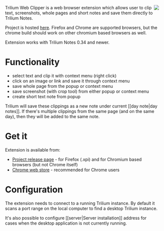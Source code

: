 <img align="right" src="https://raw.githubusercontent.com/wiki/zadam/trilium/images/chrome-trilium-web-clipper.png">
Trilium Web Clipper is a web browser extension which allows user to clip text, screenshots, whole pages and short notes and save them directly to Trilium Notes.

Project is hosted [here](https://github.com/zadam/trilium-web-clipper). Firefox and Chrome are supported browsers, but the chrome build should work on other chromium based browsers as well.

Extension works with Trilium Notes 0.34 and newer.

# Functionality

* select text and clip it with context menu (right click)
* click on an image or link and save it through context menu
* save whole page from the popup or context menu
* save screenshot (with crop tool) from either popup or context menu
* create short text note from popup

Trilium will save these clippings as a new note under current [[day note|day notes]]. If there's multiple clippings from the same page (and on the same day), then they will be added to the same note.

# Get it

Extension is available from:

* [Project release page](https://github.com/zadam/trilium-web-clipper/releases) - for Firefox (.xpi) and for Chromium based browsers (but not Chrome itself)
* [Chrome web store](http://blabla) - recommended for Chrome users

# Configuration

The extension needs to connect to a running Trilium instance. By default it scans a port range on the local computer to find a desktop Trilium instance.

It's also possible to configure [[server|Server installation]] address for cases when the desktop application is not currently running.
